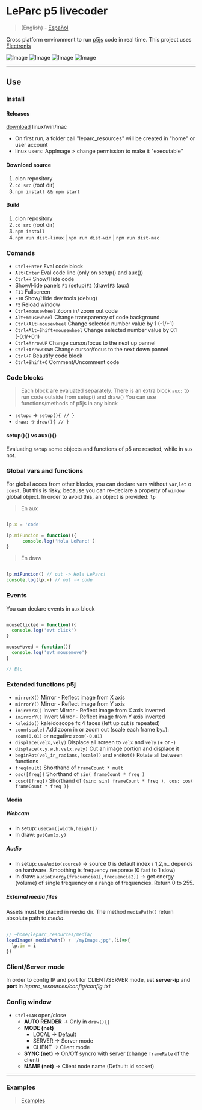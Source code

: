 # LeParc p5 livecoder

> (English) - [Español](https://github.com/andrusenn/leparc-lc-p5js/blob/master/README.en.md)

Cross platform environment to run [p5js](http://p5js.org/) code in real time.
This project uses [Electronjs](https://electronjs.org/)

![Image](http://andressenn.com/leparc-lc/c1.jpg)
![Image](http://andressenn.com/leparc-lc/c2.jpg)
![Image](http://andressenn.com/leparc-lc/c3.jpg)
![Image](http://andressenn.com/leparc-lc/c4.jpg)

----

## Use

### Install

#### Releases

[download](https://github.com/andrusenn/leparc-lc-p5js/releases) linux/win/mac

- On first run, a folder call "leparc_resources" will be created in "home" or user account
- linux users: AppImage > change permission to make it "executable"

#### Download source

1. clon repository
2. `cd src` (root dir)
3. `npm install && npm start`

#### Build

1. clon repository
2. `cd src` (root dir)
3. `npm install`
4. `npm run dist-linux` |  `npm run dist-win` | `npm run dist-mac`

### Comands

- `Ctrl+Enter` Eval code block
- `Alt+Enter` Eval code line (only on setup() and aux())
- `Ctrl+H` Show/Hide code
- Show/Hide panels `F1` (setup)`F2` (draw)`F3` (aux)
- `F11` Fullscreen
- `F10` Show/Hide dev tools (debug)
- `F5` Reload window
- `Ctrl+mousewheel` Zoom in/ zoom out code
- `Alt+mousewheel` Change transparency of code background
- `Ctrl+Alt+mousewheel` Change selected number value by 1 (-1/+1)
- `Ctrl+Alt+Shift+mousewheel` Change selected number value by 0.1 (-0.1/+0.1)
- `Ctrl+ArrowUP` Change cursor/focus to the next up pannel
- `Ctrl+ArrowDOWN` Change cursor/focus to the next down pannel
- `Ctrl+F` Beautify code block
- `Ctrl+Shift+C` Comment/Uncomment code

### Code blocks

> Each block are evaluated separately. There is an extra block `aux:` to run code outside from setup() and draw()
> You can use functions/methods of p5js in any block

- `setup:` -> `setup(){ // }`
- `draw:` -> `draw(){ // }`

#### setup(){} vs aux(){}

Evaluating `setup` some objects and functions of p5 are reseted, while in `aux` not.

### Global vars and functions

For global acces from other blocks, you can declare vars without `var`,`let` o `const`. But this is risky, because you can re-declare a property of `window` global object.
In order to avoid this, an object is provided: `lp`

> En aux

~~~js

lp.x = 'code'

lp.miFuncion = function(){
      console.log('Hola LeParc!')
}

~~~

> En draw

~~~js

lp.miFuncion() // out -> Hola LeParc!
console.log(lp.x) // out -> code

~~~

### Events

You can declare events in `aux` block

~~~js

mouseClicked = function(){
  console.log('evt click')
}

mouseMoved = function(){
  console.log('evt mousemove')
}

// Etc
~~~

### Extended functions p5j

- `mirrorX()` Mirror - Reflect image from X axis
- `mirrorY()` Mirror - Reflect image from Y axis
- `imirrorX()` Invert Mirror - Reflect image from X axis inverted
- `imirrorY()` Invert Mirror - Reflect image from Y axis inverted
- `kaleido()` kaleidoscope fx 4 faces (left up cut is repeated)
- `zoom(scale)` Add zoom in or zoom out (scale each frame by..): `zoom(0.01)` or negative `zoom(-0.01)`
- `displace(velx,vely)` Displace all screen to `velx` and `vely` (+ or -)
- `displace(x,y,w,h,velx,vely)` Cut an image portion and displace it
- `beginRot(vel_in_radians,[scale])` and `endRot()` Rotate all between functions
- `freq(mult)` Shorthand of `frameCount * mult`
- `osc([freq])` Shorthand of `sin( frameCount * freq )`
- `cosc([freq])` Shorthand of `{sin: sin( frameCount * freq ), cos: cos( frameCount * freq )}`

#### Media

##### Webcam

- In setup: `useCam([width,height])`
- In draw: `getCam(x,y)`

##### Audio

- In setup: `useAudio(source)` -> source 0 is default index / 1,2,n.. depends on hardware. Smoothing is frequency response (0 fast to 1 slow)
- In draw: `audioEnergy(fracuencia1[,frecuencia2])` -> get energy (volume) of single frequency or a range of frequencies. Return 0 to 255.

##### External media files

Assets must be placed in *media* dir.
The method `mediaPath()` return absolute path to *media*.

~~~js

// ~home/leparc_resources/media/
loadImage( mediaPath() + '/myImage.jpg',(i)=>{
  lp.im = i
})

~~~

### Client/Server mode

In order to config IP and port for CLIENT/SERVER mode, set **server-ip** and **port** in *leparc_resources/config/config.txt*

### Config window

- `Ctrl+TAB` open/close
  - **AUTO RENDER** -> Only in `draw(){}`
  - **MODE (net)**
    - LOCAL -> Default
    - SERVER -> Server mode
    - CLIENT -> Client mode
  - **SYNC (net)** -> On/Off syncro with server (change `frameRate` of the client)
  - **NAME (net)** -> Client node name (Default: id socket)
  
----

### Examples

> [Examples](https://github.com/andrusenn/leparc-lc-p5js/wiki)